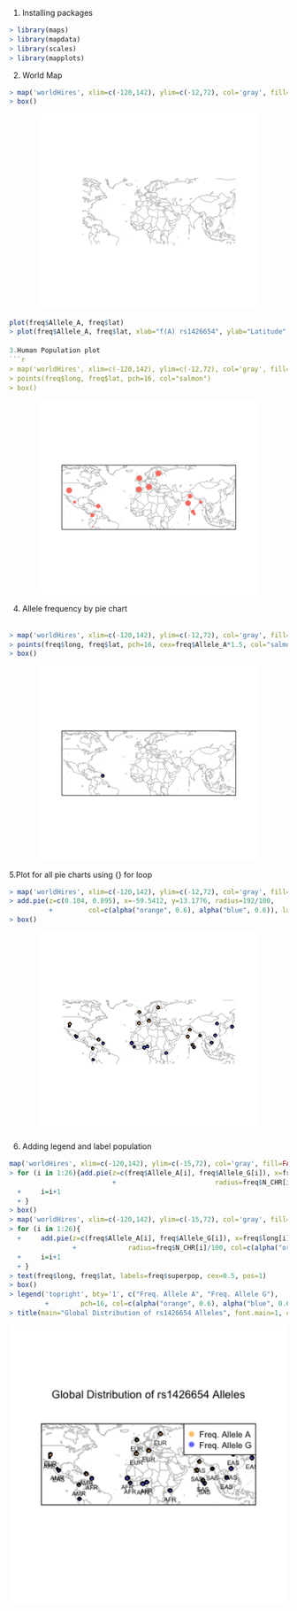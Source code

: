 1. Installing packages
```r
> library(maps)
> library(mapdata)
> library(scales)
> library(mapplots)
```
2. World Map
```r
> map('worldHires', xlim=c(-120,142), ylim=c(-12,72), col='gray', fill=FALSE)
> box()
```
<center>
<img src="map_worldhires.png"width=393px></img>
</center>

```r
plot(freq$Allele_A, freq$lat)
> plot(freq$Allele_A, freq$lat, xlab="f(A) rs1426654", ylab="Latitude", p       cex=0.8, col=c('red','blue','darkgreen','salmon','black'), pch

3.Human Population plot
```r
> map('worldHires', xlim=c(-120,142), ylim=c(-12,72), col='gray', fill=FALSE)
> points(freq$long, freq$lat, pch=16, col="salmon")
> box()
```
<center>
<img src="adjust point size.png"width=393px></img>
</center>

4. Allele frequency by pie chart
```r

> map('worldHires', xlim=c(-120,142), ylim=c(-12,72), col='gray', fill=FALSE)
> points(freq$long, freq$lat, pch=16, cex=freq$Allele_A*1.5, col="salmon")
> box()
```
<center>
<img src="pie charts.png"width=393px></img>
</center>

5.Plot for all pie charts using {} for loop
```r
> map('worldHires', xlim=c(-120,142), ylim=c(-12,72), col='gray', fill=FALSE)
> add.pie(z=c(0.104, 0.895), x=-59.5412, y=13.1776, radius=192/100, 
          +         col=c(alpha("orange", 0.6), alpha("blue", 0.6)), labels="")
> box()
```
<center>
<img src="step 5.png"width=393px><img>
</center>

6. Adding legend and label population
```r
map('worldHires', xlim=c(-120,142), ylim=c(-15,72), col='gray', fill=FALSE)
> for (i in 1:26){add.pie(z=c(freq$Allele_A[i], freq$Allele_G[i]), x=freq$long[i], y=freq$lat[i], 
                          +                         radius=freq$N_CHR[i]/100, col=c(alpha("orange", 0.6), alpha("blue", 0.6)), labels="")
  +     i=i+1
  + }
> box()
> map('worldHires', xlim=c(-120,142), ylim=c(-15,72), col='gray', fill=FALSE)
> for (i in 1:26){
  +     add.pie(z=c(freq$Allele_A[i], freq$Allele_G[i]), x=freq$long[i], y=freq$lat[i], 
                +             radius=freq$N_CHR[i]/100, col=c(alpha("orange", 0.6), alpha("blue", 0.6)), labels="")
  +     i=i+1
  + }
> text(freq$long, freq$lat, labels=freq$superpop, cex=0.5, pos=1)
> box()
> legend('topright', bty='1', c("Freq. Allele A", "Freq. Allele G"), 
         +        pch=16, col=c(alpha("orange", 0.6), alpha("blue", 0.6)), pt.cex=1, cex=0.7)
> title(main="Global Distribution of rs1426654 Alleles", font.main=1, cex.main=0.9)
```
<center>
<img src="finalplot_legend.png"width=500px></img>
</center>

